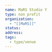 ```yaml
---
name: MaRS Studio Y
type: non profit
organization:
  - "[[MaRS]]"
status:
address:
tags:
  - type/venue
---
```

